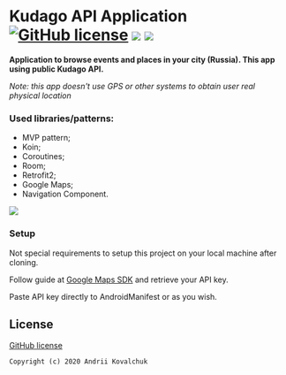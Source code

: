 # Kudago API Application  [![GitHub license](https://img.shields.io/github/license/muramrr/Kudago-Application?color=orange)](https://github.com/muramrr/Kudago-Application/blob/master/LICENSE) [![](https://img.shields.io/badge/minSDK-21-blue)](https://shields.io/) [![](https://img.shields.io/badge/TargetSDK-29-green)](https://shields.io/)



**Application to browse events and places in your city (Russia). This app using public Kudago API.**

*Note: this app doesn't use GPS or other systems to obtain user real physical location*


### Used libraries/patterns:
* MVP pattern;
* Koin;
* Coroutines;
* Room;
* Retrofit2;
* Google Maps;
* Navigation Component.


[![](https://github.com/muramrr/misc/blob/master/google-play-badge.png)](https://play.google.com/store/apps/details?id=com.mmdev.kudago.app)



### Setup

Not special requirements to setup this project on your local machine after cloning.

Follow guide at [Google Maps SDK](https://developers.google.com/maps/gmp-get-started) and retrieve your API key.

Paste API key directly to AndroidManifest or as you wish.



## License

[GitHub license](https://github.com/muramrr/Kudago-Application/blob/master/LICENSE)


```
Copyright (c) 2020 Andrii Kovalchuk
```
